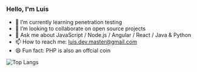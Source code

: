### Hello, I'm Luis

<!-- 🤔 I’m looking for help with ... -->
<!--  🔭 I’m currently working on ... -->
- 🌱 I’m currently learning penetration testing
- 👯 I’m looking to collaborate on open source projects
- 💬 Ask me about JavaScript / Node.js / Angular / React / Java & Python 
- 📫 How to reach me: luis.dev.master@gmail.com 
- 😄 Fun fact: PHP is also an offcial coin 


<!-- ![Luis's GitHub stats](https://github-readme-stats.vercel.app/api?username=luislopez-dev&show_icons=true&theme=dark) -->

![Top Langs](https://github-readme-stats.vercel.app/api/top-langs/?username=luislopez-dev&langs_count=8)




